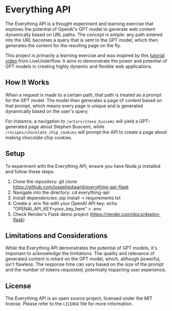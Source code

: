 # Everything API

The Everything API is a thought experiment and learning exercise that explores the potential of OpenAI's GPT model to generate web content dynamically based on URL paths. The concept is simple: any path entered into the URL becomes a query that is sent to the GPT model, which then generates the content for the resulting page on the fly.

This project is primarily a learning exercise and was inspired by this [tutorial video](https://www.youtube.com/watch?v=M2uH6HnodlM) from LiveUnderflow. It aims to demonstrate the power and potential of GPT models in creating highly dynamic and flexible web applications.


## How It Works

When a request is made to a certain path, that path is treated as a prompt for the GPT model. The model then generates a page of content based on that prompt, which means every page is unique and is generated dynamically based on the user's query.

For instance, a navigation to `/actors/steve_buscemi` will yield a GPT-generated page about Stephen Buscemi, while `/recipes/chocolate_chip_cookies` will prompt the API to create a page about making chocolate chip cookies.

## Setup

To experiment with the Everything API, ensure you have Node.js installed and follow these steps:

1. Clone the repository: git clone https://github.com/josephedward/everything-api-flask
2. Navigate into the directory: cd everything-api
3. Install dependencies: pip install -r requirements.txt
4. Create a .env file with your OpenAI API key: echo "OPENAI_API_KEY=your_key_here" > .env
5. Check Render's Flask demo project (https://render.com/docs/deploy-flask)


## Limitations and Considerations

While the Everything API demonstrates the potential of GPT models, it's important to acknowledge the limitations. The quality and relevance of generated content is reliant on the GPT model, which, although powerful, isn't flawless. The response time can vary based on the size of the prompt and the number of tokens requested, potentially impacting user experience.


## License

The Everything API is an open source project, licensed under the MIT license. Please refer to the `LICENSE` file for more information.
